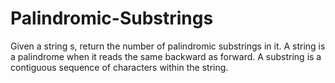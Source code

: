 # Palindromic-Substrings
Given a string s, return the number of palindromic substrings in it.  A string is a palindrome when it reads the same backward as forward.  A substring is a contiguous sequence of characters within the string.     
